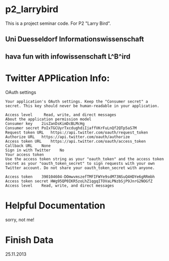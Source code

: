 p2_larrybird
============
This is a project seminar code.
For P2 "Larry Bird".

Uni Duesseldorf
Informationswissenschaft
-----------
hava fun with infowissenschaft
L^B^ird
-----------
Twitter APPlication Info:
=============================
OAuth settings

	Your application's OAuth settings. Keep the "Consumer secret" a secret. This key should never be human-readable in your application.

	Access level	 Read, write, and direct messages 
	About the application permission model
	Consumer key	2isZanDsKimDcBLMcHg
	Consumer secret	PoIxTGCUyrTxcdughdiIjaffVKrFuLnQf2QTp5aS7M
	Request token URL	https://api.twitter.com/oauth/request_token
	Authorize URL	https://api.twitter.com/oauth/authorize
	Access token URL	https://api.twitter.com/oauth/access_token
	Callback URL	None
	Sign in with Twitter	No
	Your access token
	Use the access token string as your "oauth_token" and the access token secret as your "oauth_token_secret" to sign requests with your own Twitter account. Do not share your oauth_token_secret with anyone.

	Access token	390104604-DOmwvmszefTMFIFWYe9sdM73NSuQ4HDYe6gRRmbh
	Access token secret	HWg95QP0IKR5zoLhZ1qgqITOVaLPNzbSjP9JnrG2NOGfZ
	Access level	Read, write, and direct messages

Helpful Documentation
===========================
sorry, not me!

Finish Data
===========================
25.11.2013




